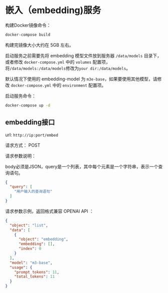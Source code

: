 # 嵌入（embedding)服务

构建Docker镜像命令：

```bash
docker-compose build
```

构建完镜像大小大约在 5GB 左右。

启动服务之前需要先将 embedding 模型文件放到服务器 `/data/models` 目录下，或者修改 `docker-compose.yml` 中的 `volumes`
配置项，将`/data/models:/data/models`修改为`your dir:/data/models`。

默认情况下使用的 embedding-model 为 `m3e-base`，如果要使用其他模型，请修改 `docker-compose.yml` 中的 `environment` 配置项。

启动服务命令：

```bash
docker-compose up -d
```

## embedding接口

url: `http://ip:port/embed`

请求方式： POST

请求参数说明：

body必须是JSON，query是一个列表，其中每个元素是一个字符串，表示一个查询语句。

```json
{
  "query": [
    "用户输入的查询语句"
  ]
}
```

请求参数示例，返回格式兼容 OPENAI API ：

```json
{
  "object": "list",
  "data": [
    {
      "object": "embedding",
      "embedding": [],
      "index": 0
    }
  ],
  "model": "m3-base",
  "usage": {
    "prompt_tokens": 11,
    "total_tokens": 11
  }
}
```
